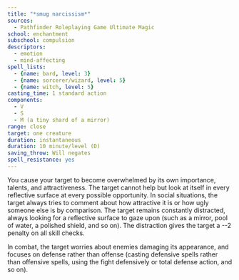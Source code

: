 ```yaml
---
title: "*smug narcissism*"
sources:
  - Pathfinder Roleplaying Game Ultimate Magic
school: enchantment
subschool: compulsion
descriptors:
  - emotion
  - mind-affecting
spell_lists:
  - {name: bard, level: 3}
  - {name: sorcerer/wizard, level: 5}
  - {name: witch, level: 5}
casting_time: 1 standard action
components:
  - V
  - S
  - M (a tiny shard of a mirror)
range: close
target: one creature
duration: instantaneous
duration: 10 minute/level (D)
saving_throw: Will negates
spell_resistance: yes
---
```


You cause your target to become overwhelmed by its own importance, talents, and attractiveness. The target cannot help but look at itself in every reflective surface at every possible opportunity. In social situations, the target always tries to comment about how attractive it is or how ugly someone else is by comparison. The target remains constantly distracted, always looking for a reflective surface to gaze upon (such as a mirror, pool of water, a polished shield, and so on). The distraction gives the target a --2 penalty on all skill checks.

In combat, the target worries about enemies damaging its appearance, and focuses on defense rather than offense (casting defensive spells rather than offensive spells, using the fight defensively or total defense action, and so on).

